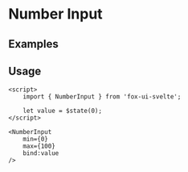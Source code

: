 <script>
	import Subheading from '$lib/components/base/heading/Subheading.svelte';
	import NumberInput from '$lib/components/base/number-input/NumberInput.svelte';
</script>

# Number Input

## Examples

<NumberInput />

## Usage

```svelte
<script>
	import { NumberInput } from 'fox-ui-svelte';
	
	let value = $state(0);
</script>

<NumberInput 
	min={0} 
	max={100} 
	bind:value 
/>
```

